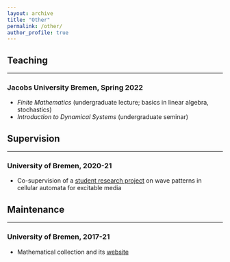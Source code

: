 ```yaml
---
layout: archive
title: "Other"
permalink: /other/
author_profile: true
---
```

<!-- {% include toc %} -->

## Teaching
---
<h3>Jacobs University Bremen, Spring 2022</h3>
<ul><li><i>Finite Mathematics</i> (undergraduate lecture; basics in linear algebra, stochastics)</li>
<li><i>Introduction to Dynamical Systems</i> (undergraduate seminar)</li>
</ul>

## Supervision
---
<h3>University of Bremen, 2020-21</h3>
  <ul>
   <li>Co-supervision of a <a href="https://www.uni-bremen.de/en/fb3/studies-teaching/student-research-projects-in-mathematics/assigned-and-completed-projects/wave-patterns-in-cellular-automata-for-excitable-media">student research project</a> on wave patterns in cellular automata for excitable media</li>
  </ul>
  
## Maintenance
---
<h3>University of Bremen, 2017-21</h3>
<ul>
<li>Mathematical collection and its <a href="https://www.uni-bremen.de/appanalysis/mathematical-collection/">website</a></li>
</ul>

